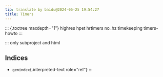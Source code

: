 ```yaml
---
tip: translate by baidu@2024-05-25 19:54:27
title: Timers
---
```


::: {.toctree maxdepth="1"}
highres hpet hrtimers no_hz timekeeping timers-howto
:::

::: only
subproject and html

## Indices

- `genindex`{.interpreted-text role="ref"}
  :::
